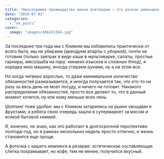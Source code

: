 ```yaml
---
title: "Неоспоримое преимущество жизни вчетвером — это резкое уменьшение домашних дел."
date: "2019-07-01"
categories: 
  - "vk_posts"
cover:
  image: "images/456241564.jpg"
---
```


За последние три года мы с Климом мы избавились практически от всего быта, мы не убираем (арендуем апарты с уборкой), почти не готовим (только завтрак в виде каши в мультиварке, салаты, простые гарниры, мясо/рыба на пару: никаких изысков и сложных блюд), я изредка мою машину, иногда стираем руками, ну и на этом все.

<!--more-->

Но когда четверо взрослых, то даже минимальное количество обязанностей размазывается, и иногда получается так, что кто-то ни разу за весь день не моет посуду, и ничего не готовит. Никакого распределения обязанностей, просто все делают то, что в данный момент хочется, ну или кому меньше всех лень.

Шоппинг тоже удобен: мы с Климом затарились на рынке овощами и фруктами, а ребята свою очередь зашли в супермаркет за мясом и всякой бытовой химией.

Я, конечно, не знаю, как это работает в долгосрочной перспективе: полгода-год, но в рамках нескольких недель просто отлично, и жизнь становится еще проще.

А фоточка с нашего кемпинга в резерве: эстетическая составляющая слегка похрамывает, но кофе, тем не менее, получился вкусный.
